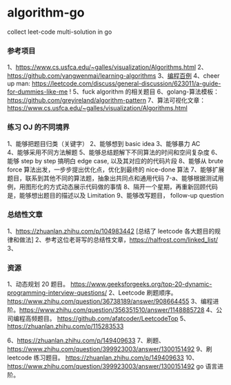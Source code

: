 # algorithm-go
collect leet-code multi-solution in go

### 参考项目
1、https://www.cs.usfca.edu/~galles/visualization/Algorithms.html
2、https://github.com/yangwenmai/learning-algorithms
3、[编程百例](https://www.zybuluo.com/Gestapo/note/32082)
4、cheer up man: https://leetcode.com/discuss/general-discussion/623011/a-guide-for-dummies-like-me !
5、fuck algorithm 的相关题目 
6、golang-算法模板：https://github.com/greyireland/algorithm-pattern
7、算法可视化文章：https://www.cs.usfca.edu/~galles/visualization/Algorithms.html

### 练习 OJ 的不同境界
1、能够把题目归类（关键字）
2、能够想到 basic idea 
3、能够暴力 AC  
4、能够采用不同方法解题
5、能够总结题解下不同算法的时间和空间复杂度
6、能够 step by step 搞明白 edge case, 以及其对应的的代码片段
8、能够从 brute force 算法出发，一步步提出优化点，优化到最终的 nice-done 算法
7、能够扩展题目，联系到其他不同的算法题，抽象出共同点和通用代码
7-a、能够根据测试用例，用图形化的方式动态展示代码做的事情
8、隔开一个星期，再重新回顾代码是，能够想出题目的描述以及 Limitation 
9、能够改写题目， follow-up question

### 总结性文章
1、https://zhuanlan.zhihu.com/p/104983442 [总结了 leetcode 各大题目的规律和做法]
2、参考这位老哥写的总结性文章，https://halfrost.com/linked_list/
3、
### 资源
1、动态规划 20 题目。 https://www.geeksforgeeks.org/top-20-dynamic-programming-interview-questions/
2、Leetcode 刷题顺序。 https://www.zhihu.com/question/36738189/answer/908664455
3、编程进阶。https://www.zhihu.com/question/356351510/answer/1148885728
4、公司编程高频题目。 https://github.com/afatcoder/LeetcodeTop
5、https://zhuanlan.zhihu.com/p/115283533

6、https://zhuanlan.zhihu.com/p/149409633
7、刷题、https://www.zhihu.com/question/399923003/answer/1300151492
9、刷 leetcode 练习题目。 https://zhuanlan.zhihu.com/p/149409633
10、https://www.zhihu.com/question/399923003/answer/1300151492 go 语言进阶。